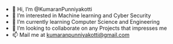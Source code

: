 - 👋 Hi, I’m @KumaranPunniyakotti
- 👀 I’m interested in Machine learning and Cyber Security
- 🌱 I’m currently learning Computer Science and Engineering
- 💞️ I’m looking to collaborate on any Projects that impresses me
- 📫 Mail me at kumaranpunniyakotti@gmail.com


<!---
KumaranPunniyakotti/KumaranPunniyakotti is a ✨ special ✨ repository because its `README.md` (this file) appears on your GitHub profile.
You can click the Preview link to take a look at your changes.
--->
